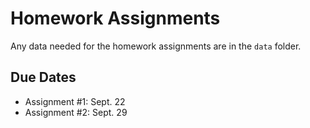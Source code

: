 Homework Assignments
=========

Any data needed for the homework assignments are in the `data` folder.

Due Dates
-------

- Assignment #1: Sept. 22
- Assignment #2: Sept. 29